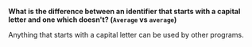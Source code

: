 **What is the difference between an identifier that starts with a capital letter and one which doesn't? (`Average` vs `average`)**

Anything that starts with a capital letter can be used by other programs.